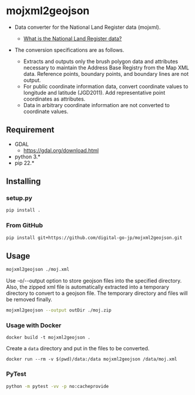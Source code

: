 # mojxml2geojson

- Data converter for the National Land Register data (mojxml).
  - [What is the National Land Register data?](https://data-gov.note.jp/n/n367f1e368d22#a12a292e-4301-4cf1-979f-74f3bef09999)

- The conversion specifications are as follows.
  - Extracts and outputs only the brush polygon data and attributes necessary to maintain the Address Base Registry from the Map XML data. Reference points, boundary points, and boundary lines are not output.
  - For public coordinate information data, convert coordinate values to longitude and latitude (JGD2011). Add representative point coordinates as attributes.
  - Data in arbitrary coordinate information are not converted to coordinate values.

## Requirement

- GDAL
  - https://gdal.org/download.html
- python 3.*
- pip 22.*

## Installing

### setup.py

```bash
pip install .
```

### From GitHub

```bash
pip install git+https://github.com/digital-go-jp/mojxml2geojson.git
```

## Usage

```bash
mojxml2geojson ./moj.xml
```

Use -o/--output option to store geojson files into the specified directory. Also, the zipped xml file is automatically extracted into a temporary directory to convert to a geojson file. The temporary directory and files will be removed finally.

```bash
mojxml2geojson --output outDir ./moj.zip
```

### Usage with Docker

```
docker build -t mojxml2geojson .
```

Create a `data` directory and put in the files to be converted.

```
docker run --rm -v $(pwd)/data:/data mojxml2geojson /data/moj.xml 
```

### PyTest

```bash
python -m pytest -vv -p no:cacheprovide
```
